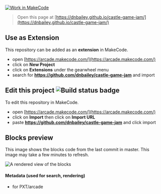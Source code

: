[![Work in MakeCode](https://classroom.github.com/assets/work-in-make-code-c53f0c86300af1a64cdd5dc830e2509efd17c8cb483a722cacaee84d10eb8ec9.svg)](https://classroom.github.com/online_ide?assignment_repo_id=295645&assignment_repo_type=GroupAssignmentRepo)
 


> Open this page at [https://dnbailey.github.io/castle-game-jam/](https://dnbailey.github.io/castle-game-jam/)

## Use as Extension

This repository can be added as an **extension** in MakeCode.

* open [https://arcade.makecode.com/](https://arcade.makecode.com/)
* click on **New Project**
* click on **Extensions** under the gearwheel menu
* search for **https://github.com/dnbailey/castle-game-jam** and import

## Edit this project ![Build status badge](https://github.com/dnbailey/castle-game-jam/workflows/MakeCode/badge.svg)

To edit this repository in MakeCode.

* open [https://arcade.makecode.com/](https://arcade.makecode.com/)
* click on **Import** then click on **Import URL**
* paste **https://github.com/dnbailey/castle-game-jam** and click import

## Blocks preview

This image shows the blocks code from the last commit in master.
This image may take a few minutes to refresh.

![A rendered view of the blocks](https://github.com/dnbailey/castle-game-jam/raw/master/.github/makecode/blocks.png)

#### Metadata (used for search, rendering)

* for PXT/arcade
<script src="https://makecode.com/gh-pages-embed.js"></script><script>makeCodeRender("{{ site.makecode.home_url }}", "{{ site.github.owner_name }}/{{ site.github.repository_name }}");</script>
